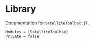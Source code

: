 # Library

Documentation for `SatelliteToolbox.jl`.

```@autodocs
Modules = [SatelliteToolbox]
Private = false
```
